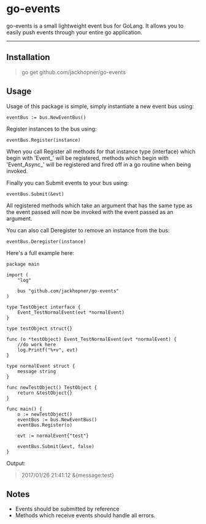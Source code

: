 go-events
===================


go-events is a small lightweight event bus for GoLang. It allows you to easily push events through your entire go application. 

----------

Installation
-------------
> go get github.com/jackhopner/go-events


Usage
-------------
Usage of this package is simple, simply instantiate a new event bus using:

`eventBus := bus.NewEventBus()`

Register instances to the bus using:

`eventBus.Register(instance)`

When you call Register all methods for that instance type (interface) which begin with 'Event_' will be registered, methods which begin with 'Event_Async_' will be registered and fired off in a go routine when being invoked.

Finally you can Submit events to your bus using:

`eventBus.Submit(&evt)`

All registered methods which take an argument that has the same type as the event passed will now be invoked with the event passed as an argument.

You can also call Deregister to remove an instance from the bus:

`eventBus.Deregister(instance)`

Here's a full example here:

```
package main

import (
	"log"

	bus "github.com/jackhopner/go-events"
)

type TestObject interface {
	Event_TestNormalEvent(evt *normalEvent)
}

type testObject struct{}

func (o *testObject) Event_TestNormalEvent(evt *normalEvent) {
	//do work here
	log.Printf("%+v", evt)
}

type normalEvent struct {
	message string
}

func newTestObject() TestObject {
	return &testObject{}
}

func main() {
	o := newTestObject()
	eventBus := bus.NewEventBus()
	eventBus.Register(o)

	evt := normalEvent{"test"}

	eventBus.Submit(&evt, false)
}
```

Output:
> 2017/01/26 21:41:12 &{message:test}

Notes
-------------
* Events should be submitted by reference
* Methods which receive events should handle all errors.
